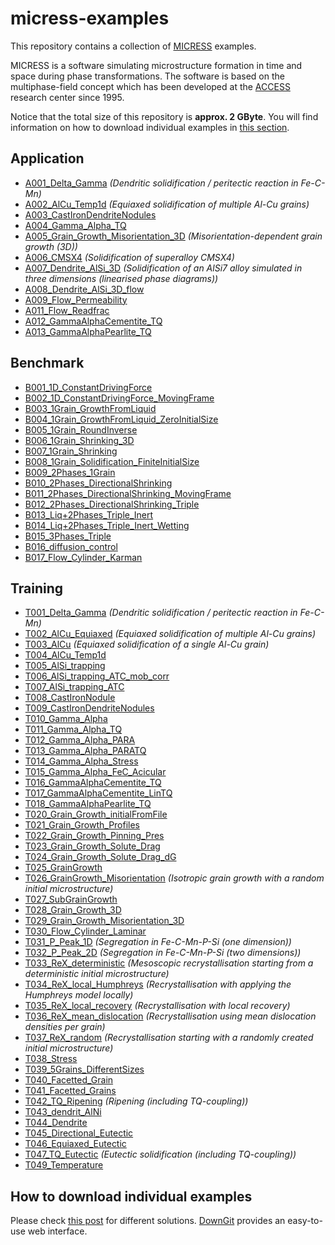 # micress-examples

This repository contains a collection of [MICRESS][1] examples.

MICRESS is a software simulating microstructure formation in time and space 
during phase transformations. The software is based on the multiphase-field 
concept which has been developed at the [ACCESS][2] research center since 1995.

Notice that the total size of this repository is **approx. 2 GByte**. You will 
find information on how to download individual examples in [this section][3].

[1]: http://www.micress.de

[2]: http://www.access-technology.de

[3]: #how-to-download-individual-examples

## Application

*   [A001_Delta_Gamma](Application/A001_Delta_Gamma) *(Dendritic solidification / peritectic reaction in Fe-C-Mn)*
*   [A002_AlCu_Temp1d](Application/A002_AlCu_Temp1d) *(Equiaxed solidification of multiple Al-Cu grains)*
*   [A003_CastIronDendriteNodules](Application/A003_CastIronDendriteNodules)
*   [A004_Gamma_Alpha_TQ](Application/A004_Gamma_Alpha_TQ)
*   [A005_Grain_Growth_Misorientation_3D](Application/A005_Grain_Growth_Misorientation_3D) *(Misorientation-dependent grain growth (3D))*
*   [A006_CMSX4](Application/A006_CMSX4) *(Solidification of superalloy CMSX4)*
*   [A007_Dendrite_AlSi_3D](Application/A007_Dendrite_AlSi_3D) *(Solidification of an AlSi7 alloy simulated in three dimensions (linearised phase diagrams))*
*   [A008_Dendrite_AlSi_3D_flow](Application/A008_Dendrite_AlSi_3D_flow)
*   [A009_Flow_Permeability](Application/A009_Flow_Permeability)
*   [A011_Flow_Readfrac](Application/A011_Flow_Readfrac)
*   [A012_GammaAlphaCementite_TQ](Application/A012_GammaAlphaCementite_TQ)
*   [A013_GammaAlphaPearlite_TQ](Application/A013_GammaAlphaPearlite_TQ)

## Benchmark

*   [B001_1D_ConstantDrivingForce](Benchmark/B001_1D_ConstantDrivingForce)
*   [B002_1D_ConstantDrivingForce_MovingFrame](Benchmark/B002_1D_ConstantDrivingForce_MovingFrame)
*   [B003_1Grain_GrowthFromLiquid](Benchmark/B003_1Grain_GrowthFromLiquid)
*   [B004_1Grain_GrowthFromLiquid_ZeroInitialSize](Benchmark/B004_1Grain_GrowthFromLiquid_ZeroInitialSize)
*   [B005_1Grain_RoundInverse](Benchmark/B005_1Grain_RoundInverse)
*   [B006_1Grain_Shrinking_3D](Benchmark/B006_1Grain_Shrinking_3D)
*   [B007_1Grain_Shrinking](Benchmark/B007_1Grain_Shrinking)
*   [B008_1Grain_Solidification_FiniteInitialSize](Benchmark/B008_1Grain_Solidification_FiniteInitialSize)
*   [B009_2Phases_1Grain](Benchmark/B009_2Phases_1Grain)
*   [B010_2Phases_DirectionalShrinking](Benchmark/B010_2Phases_DirectionalShrinking)
*   [B011_2Phases_DirectionalShrinking_MovingFrame](Benchmark/B011_2Phases_DirectionalShrinking_MovingFrame)
*   [B012_2Phases_DirectionalShrinking_Triple](Benchmark/B012_2Phases_DirectionalShrinking_Triple)
*   [B013_Liq+2Phases_Triple_Inert](B013_Liq+2Phases_Triple_Inert)
*   [B014_Liq+2Phases_Triple_Inert_Wetting](B014_Liq+2Phases_Triple_Inert_Wetting)
*   [B015_3Phases_Triple](Benchmark/B015_3Phases_Triple)
*   [B016_diffusion_control](Benchmark/B016_diffusion_control)
*   [B017_Flow_Cylinder_Karman](Benchmark/B017_Flow_Cylinder_Karman)

## Training

*   [T001_Delta_Gamma](Training/T001_Delta_Gamma) *(Dendritic solidification / peritectic reaction in Fe-C-Mn)*
*   [T002_AlCu_Equiaxed](Training/T002_AlCu_Equiaxed) *(Equiaxed solidification of multiple Al-Cu grains)*
*   [T003_AlCu](Training/T003_AlCu) *(Equiaxed solidification of a single Al-Cu grain)*
*   [T004_AlCu_Temp1d](Training/T004_AlCu_Temp1d)
*   [T005_AlSi_trapping](Training/T005_AlSi_trapping)
*   [T006_AlSi_trapping_ATC_mob_corr](Training/T006_AlSi_trapping_ATC_mob_corr)
*   [T007_AlSi_trapping_ATC](Training/T007_AlSi_trapping_ATC)
*   [T008_CastIronNodule](Training/T008_CastIronNodule)
*   [T009_CastIronDendriteNodules](Training/T009_CastIronDendriteNodules)
*   [T010_Gamma_Alpha](Training/T010_Gamma_Alpha)
*   [T011_Gamma_Alpha_TQ](Training/T011_Gamma_Alpha_TQ)
*   [T012_Gamma_Alpha_PARA](Training/T012_Gamma_Alpha_PARA)
*   [T013_Gamma_Alpha_PARATQ](Training/T013_Gamma_Alpha_PARATQ)
*   [T014_Gamma_Alpha_Stress](Training/T014_Gamma_Alpha_Stress)
*   [T015_Gamma_Alpha_FeC_Acicular](Training/T015_Gamma_Alpha_FeC_Acicular)
*   [T016_GammaAlphaCementite_TQ](Training/T016_GammaAlphaCementite_TQ)
*   [T017_GammaAlphaCementite_LinTQ](Training/T017_GammaAlphaCementite_LinTQ)
*   [T018_GammaAlphaPearlite_TQ](Training/T018_GammaAlphaPearlite_TQ)
*   [T020_Grain_Growth_initialFromFile](Training/T020_Grain_Growth_initialFromFile)
*   [T021_Grain_Growth_Profiles](Training/T021_Grain_Growth_Profiles)
*   [T022_Grain_Growth_Pinning_Pres](Training/T022_Grain_Growth_Pinning_Pres)
*   [T023_Grain_Growth_Solute_Drag](Training/T023_Grain_Growth_Solute_Drag)
*   [T024_Grain_Growth_Solute_Drag_dG](Training/T024_Grain_Growth_Solute_Drag_dG)
*   [T025_GrainGrowth](Training/T025_GrainGrowth)
*   [T026_GrainGrowth_Misorientation](Training/T026_GrainGrowth_Misorientation) *(Isotropic grain growth with a random initial microstructure)*
*   [T027_SubGrainGrowth](Training/T027_SubGrainGrowth)
*   [T028_Grain_Growth_3D](Training/T028_Grain_Growth_3D)
*   [T029_Grain_Growth_Misorientation_3D](Training/T029_Grain_Growth_Misorientation_3D)
*   [T030_Flow_Cylinder_Laminar](Training/T030_Flow_Cylinder_Laminar)
*   [T031_P_Peak_1D](Training/T031_P_Peak_1D) *(Segregation in Fe-C-Mn-P-Si (one dimension))*
*   [T032_P_Peak_2D](Training/T032_P_Peak_2D) *(Segregation in Fe-C-Mn-P-Si (two dimensions))*
*   [T033_ReX_deterministic](Training/T033_ReX_deterministic) *(Mesoscopic recrystallisation starting from a deterministic initial microstructure)*
*   [T034_ReX_local_Humphreys](Training/T034_ReX_local_Humphreys) *(Recrystallisation with applying the Humphreys model locally)*
*   [T035_ReX_local_recovery](Training/T035_ReX_local_recovery) *(Recrystallisation with local recovery)*
*   [T036_ReX_mean_dislocation](Training/T036_ReX_mean_dislocation) *(Recrystallisation using mean dislocation densities per grain)*
*   [T037_ReX_random](Training/T037_ReX_random) *(Recrystallisation starting with a randomly created initial microstructure)*
*   [T038_Stress](Training/T038_Stress)
*   [T039_5Grains_DifferentSizes](Training/T039_5Grains_DifferentSizes)
*   [T040_Facetted_Grain](Training/T040_Facetted_Grain)
*   [T041_Facetted_Grains](Training/T041_Facetted_Grains)
*   [T042_TQ_Ripening](Training/T042_TQ_Ripening) *(Ripening (including TQ-coupling))*
*   [T043_dendrit_AlNi](Training/T043_dendrit_AlNi)
*   [T044_Dendrite](Training/T044_Dendrite)
*   [T045_Directional_Eutectic](Training/T045_Directional_Eutectic)
*   [T046_Equiaxed_Eutectic](Training/T046_Equiaxed_Eutectic)
*   [T047_TQ_Eutectic](Training/T047_TQ_Eutectic) *(Eutectic solidification (including TQ-coupling))*
*   [T049_Temperature](Training/T049_Temperature)

## How to download individual examples

Please check [this post][10] for different solutions. 
[DownGit][11] provides an easy-to-use web interface.

[10]: https://stackoverflow.com/a/18194523/6238076

[11]: https://minhaskamal.github.io/DownGit
